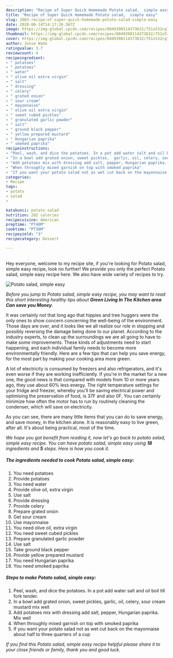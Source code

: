 ```yaml
---
description: "Recipe of Super Quick Homemade Potato salad,  simple easy"
title: "Recipe of Super Quick Homemade Potato salad,  simple easy"
slug: 2083-recipe-of-super-quick-homemade-potato-salad-simple-easy
date: 2020-06-14T14:17:26.567Z
image: https://img-global.cpcdn.com/recipes/6049390114373632/751x532cq70/potato-salad-simple-easy-recipe-main-photo.jpg
thumbnail: https://img-global.cpcdn.com/recipes/6049390114373632/751x532cq70/potato-salad-simple-easy-recipe-main-photo.jpg
cover: https://img-global.cpcdn.com/recipes/6049390114373632/751x532cq70/potato-salad-simple-easy-recipe-main-photo.jpg
author: Jesse Wade
ratingvalue: 3.7
reviewcount: 4
recipeingredient:
- " potatoes"
- " potatoes"
- " water"
- " olive oil extra virgin"
- " salt"
- " dressing"
- " celery"
- " grated onion"
- " sour cream"
- " mayonnaise"
- " olive oil extra virgin"
- " sweet cubed pickles"
- " granulated garlic powder"
- " salt"
- " ground black pepper"
- " yellow prepared mustard"
- " Hungarian paprika"
- " smoked paprika"
recipeinstructions:
- "Peel, wash, and dice the potatoes. In a pot add water salt and oil boil till fork tender."
- "In a bowl add grated onion, sweet pickles,  garlic, oil, celery, sour cream mustard mix well"
- "Add potatoes mix with dressing add salt, pepper, Hungarian paprika.  Mix well"
- "When throughly mixed garnish on top with smoked paprika"
- "If you want your potato salad not as wet cut back on the mayonnaise about half to three quarters of a cup"
categories:
- Recipe
tags:
- potato
- salad
- 

katakunci: potato salad  
nutrition: 202 calories
recipecuisine: American
preptime: "PT40M"
cooktime: "PT36M"
recipeyield: "3"
recipecategory: Dessert

---
```

<br>
Hey everyone, welcome to my recipe site, if you're looking for Potato salad,  simple easy recipe, look no further! We provide you only the perfect Potato salad,  simple easy recipe here. We also have wide variety of recipes to try.
<br>


![Potato salad,  simple easy](https://img-global.cpcdn.com/recipes/6049390114373632/751x532cq70/potato-salad-simple-easy-recipe-main-photo.jpg)

<i>Before you jump to Potato salad,  simple easy recipe, you may want to read this short interesting healthy tips about 
<strong>Green Living In The Kitchen area Can save you Money</strong>.</i>
</br>

It was certainly not that long ago that hippies and tree huggers were the only ones to show concern concerning the well-being of the environment. Those days are over, and it looks like we all realize our role in stopping and possibly reversing the damage being done to our planet. According to the industry experts, to clean up the surroundings we are all going to have to make some improvements. These kinds of adjustments need to start happening, and each individual family needs to become more environmentally friendly. Here are a few tips that can help you save energy, for the most part by making your cooking area more green.

A lot of electricity is consumed by freezers and also refrigerators, and it's even worse if they are working inefficiently. If you're in the market for a new one, the good news is that compared with models from 10 or more years ago, they use about 60% less energy. The right temperature settings for your fridge and freezer, whereby you'll be saving electrical power and optimising the preservation of food, is 37F and also 0F. You can certainly minimize how often the motor has to run by routinely cleaning the condenser, which will save on electricity.

As you can see, there are many little items that you can do to save energy, and save money, in the kitchen alone. It is reasonably easy to live green, after all. It's about being practical, most of the time.


<i>We hope you got benefit from reading it, now let's go back to potato salad,  simple easy recipe. You can have potato salad,  simple easy using <strong>18</strong> ingredients and <strong>5</strong> steps. Here is how you cook it.
</i>

##### The ingredients needed to cook Potato salad,  simple easy:

1. You need  potatoes
1. Provide  potatoes
1. You need  water
1. Provide  olive oil, extra virgin
1. Use  salt
1. Provide  dressing
1. Provide  celery
1. Prepare  grated onion
1. Get  sour cream
1. Use  mayonnaise
1. You need  olive oil, extra virgin
1. You need  sweet cubed pickles
1. Prepare  granulated garlic powder
1. Use  salt
1. Take  ground black pepper
1. Provide  yellow prepared mustard
1. You need  Hungarian paprika
1. You need  smoked paprika


##### Steps to make Potato salad,  simple easy:

1. Peel, wash, and dice the potatoes. In a pot add water salt and oil boil till fork tender.
1. In a bowl add grated onion, sweet pickles,  garlic, oil, celery, sour cream mustard mix well
1. Add potatoes mix with dressing add salt, pepper, Hungarian paprika.  Mix well
1. When throughly mixed garnish on top with smoked paprika
1. If you want your potato salad not as wet cut back on the mayonnaise about half to three quarters of a cup


<i>If you find this Potato salad,  simple easy recipe helpful please share it to your close friends or family, thank you and good luck.</i>
